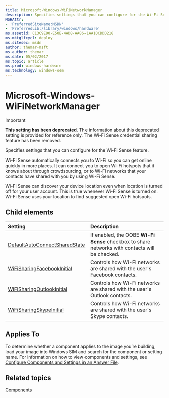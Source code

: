 ```yaml
---
title: Microsoft-Windows-WiFiNetworkManager
description: Specifies settings that you can configure for the Wi-Fi Sense feature.
MSHAttr:
- 'PreferredSiteName:MSDN'
- 'PreferredLib:/library/windows/hardware'
ms.assetid: C13C9E90-E50B-4AD8-AA86-1AA10CDDD218
ms.mktglfcycl: deploy
ms.sitesec: msdn
author: themar-msft
ms.author: themar
ms.date: 05/02/2017
ms.topic: article
ms.prod: windows-hardware
ms.technology: windows-oem
---
```

# Microsoft-Windows-WiFiNetworkManager

> [!Important]
> **This setting has been deprecated**. The information about this deprecated setting is provided for reference only. The Wi-Fi Sense credential sharing feature has been removed.

Specifies settings that you can configure for the Wi-Fi Sense feature.

Wi-Fi Sense automatically connects you to Wi-Fi so you can get online quickly in more places. It can connect you to open Wi-Fi hotspots that it knows about through crowdsourcing, or to Wi-Fi networks that your contacts have shared with you by using Wi-Fi Sense.

Wi-Fi Sense can discover your device location even when location is turned off for your user account. This is true whenever Wi-Fi Sense is turned on. Wi-Fi Sense uses your location to find suggested open Wi-Fi hotspots.

## Child elements

| Setting                 | Description                                                                           |
|:------------------------|:--------------------------------------------------------------------------------------|
| [DefaultAutoConnectSharedState](microsoft-windows-wifinetworkmanager-defaultautoconnectsharedstate.md) | If enabled, the OOBE <strong>Wi-Fi Sense</strong> checkbox to share networks with contacts will be checked. |
| [WiFiSharingFacebookInitial](microsoft-windows-wifinetworkmanager-wifisharingfacebookinitial.md) | Controls how Wi-Fi networks are shared with the user's Facebook contacts. |
| [WiFiSharingOutlookInitial](microsoft-windows-wifinetworkmanager-wifisharingoutlookinitial.md) | Controls how Wi-Fi networks are shared with the user's Outlook contacts. |
| [WiFiSharingSkypeInitial](microsoft-windows-wifinetworkmanager-wifisharingskypeinitial.md) | Controls how Wi-Fi networks are shared with the user's Skype contacts. |

## Applies To

To determine whether a component applies to the image you’re building, load your image into Windows SIM and search for the component or setting name. For information on how to view components and settings, see [Configure Components and Settings in an Answer File](https://docs.microsoft.com/en-us/windows-hardware/customize/desktop/wsim/configure-components-and-settings-in-an-answer-file).

## Related topics

[Components](components-b-unattend.md)
